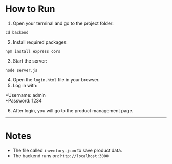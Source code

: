 # How to Run

1. Open your terminal and go to the project folder:

```
cd backend
```

2. Install required packages:

```
npm install express cors
```

3. Start the server:

```
node server.js
```

4. Open the `login.html` file in your browser.
5. Log in with:

*Username: admin  
*Password: 1234

6. After login, you will go to the product management page.

---

# Notes

- The file called `inventory.json` to save product data.
- The backend runs on: `http://localhost:3000`
